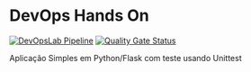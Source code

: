 # DevOps Hands On
[![DevOpsLab Pipeline](https://github.com/LaisStefani/devopslab-t05/actions/workflows/pipeline.yml/badge.svg?branch=main)](https://github.com/LaisStefani/devopslab-t05/actions/workflows/pipeline.yml)
[![Quality Gate Status](https://sonarcloud.io/api/project_badges/measure?project=LaisStefani_devopslab-t05&metric=alert_status)](https://sonarcloud.io/summary/new_code?id=LaisStefani_devopslab-t05)

Aplicação Simples em Python/Flask com teste usando Unittest